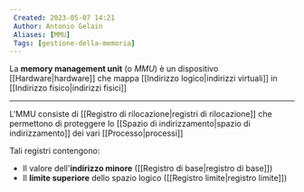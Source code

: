 ```yaml
---
 Created: 2023-05-07 14:21
 Author: Antonio Gelain
 Aliases: [MMU]
 Tags: [gestione-della-memoria]
---
```


La **memory management unit** (o *MMU*) è un dispositivo [[Hardware|hardware]] che mappa [[Indirizzo logico|indirizzi virtuali]] in [[Indirizzo fisico|indirizzi fisici]]

---

L'MMU consiste di [[Registro di rilocazione|registri di rilocazione]] che permettono di proteggere lo [[Spazio di indirizzamento|spazio di indirizzamento]] dei vari [[Processo|processi]]

Tali registri contengono:
- Il valore dell'**indirizzo minore** ([[Registro di base|registro di base]])
- Il **limite superiore** dello spazio logico ([[Registro limite|registro limite]])